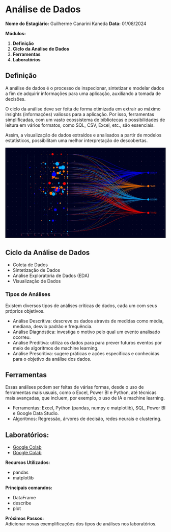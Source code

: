 # Análise de Dados

**Nome do Estagiário:** Guilherme Canarini Kaneda
**Data:** 01/08/2024

**Módulos:**  
1. **Definição**
2. **Ciclo da Análise de Dados**
3. **Ferramentas** 
4. **Laboratórios** 

## Definição
A análise de dados é o processo de inspecionar, sintetizar e modelar dados a fim de adquirir informações para uma aplicação, auxiliando a tomada de decisões. 

O ciclo da análise deve ser feita de forma otimizada em extrair ao máximo insights (informações) valiosos para a aplicação. Por isso, ferramentas simplificadas, com um vasto ecossistema de bibliotecas e possibilidades de leitura em vários formatos, como SQL, CSV, Excel, etc., são essenciais.

Assim, a visualização de dados extraídos e analisados a partir de modelos estatísticos, possibilitam uma melhor interpretação de descobertas.

![Análise de Dados](images/dataAnalysis.jpg)

## Ciclo da Análise de Dados
- Coleta de Dados
- Sintetização de Dados
- Análise Exploratória de Dados (EDA)
- Visualização de Dados

### Tipos de Análises
Existem diversos tipos de análises críticas de dados, cada um com seus próprios objetivos.

- Análise Descritiva: descreve os dados através de medidas como média, mediana, desvio padrão e frequência.
- Análise Diagnóstica: investiga o motivo pelo qual um evento analisado ocorreu.
- Análise Preditiva: utiliza os dados para para prever futuros eventos por meio de algoritmos de machine learning.
- Análise Prescritiva: sugere práticas e ações específicas e conhecidas para o objetivo da análise dos dados.

## Ferramentas
Essas análises podem ser feitas de várias formas, desde o uso de ferramentas mais usuais, como o Excel, Power BI e Python, até técnicas mais avançadas, que incluem, por exemplo, o uso de IA e machine learning.

- Ferramentas: Excel, Python (pandas, numpy e matplotlib), SQL, Power BI e Google Data Studio.
- Algoritmos: Regressão, árvores de decisão, redes neurais e clustering.


## Laboratórios:

- [Google Colab](https://colab.research.google.com/drive/1u0e-YmUlgc-O5SYd7hbeKtTDrIl0ZqW5?usp=sharing)
- [Google Colab](https://colab.research.google.com/drive/1thhFNfETGZmEUA35XxRgFLwfD9jOhlvu?usp=sharing)

**Recursos Utilizados:**  
- pandas
- matplotlib

**Principais comandos:**  
- DataFrame
- describe
- plot

**Próximos Passos:**  
Adicionar novas exemplificações dos tipos de análises nos laboratórios.
